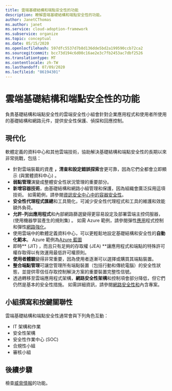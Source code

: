 ```yaml
---
title: 雲端基礎結構和端點安全性的功能
description: 瞭解雲端基礎結構和端點安全性的功能。
author: JanetCThomas
ms.author: janet
ms.service: cloud-adoption-framework
ms.subservice: organize
ms.topic: conceptual
ms.date: 05/15/2020
ms.openlocfilehash: 597dfc5537d7b8d136dde5bd2a199590ccb72ca2
ms.sourcegitcommit: bcc73d194c6d00c16ae2e3c7fb2453ac7dbf2526
ms.translationtype: MT
ms.contentlocale: zh-TW
ms.lasthandoff: 07/09/2020
ms.locfileid: "86194301"
---
```

# <a name="function-of-cloud-infrastructure-and-endpoint-security"></a>雲端基礎結構和端點安全性的功能

負責基礎結構和端點安全性的雲端安全性小組會針對企業應用程式和使用者所使用的基礎結構和網路元件，提供安全性保護、偵探和回應控制。

## <a name="modernization"></a>現代化

軟體定義的資料中心和其他雲端技術，協助解決基礎結構和端點安全性的長期以來非常挑戰，包括：

- 針對雲端裝載的資產 **，清查和設定錯誤探索**會更可靠，因為它們全都會立即顯示 (與實體資料中心) 。
- **弱點管理**演變成整體安全性狀況管理的重要部分。
- **新增容器技術**，由基礎結構和網路小組管理和保護，因為組織會廣泛採用這項技術。 如需範例，請參閱[資訊安全中心中的容器安全性](https://docs.microsoft.com/azure/security-center/container-security)。
- **安全性代理程式匯總**和工具簡化，可減少安全性代理程式和工具的維護和效能額外負荷。
- **允許-列出應用程式**和內部網路篩選變得更容易設定及部署雲端主控伺服器， (使用機器學習產生的規則集) 。 如需 Azure 範例，請參閱彈性[應用](https://docs.microsoft.com/azure/security-center/security-center-adaptive-application)程式控制和彈性[網路強化](https://docs.microsoft.com/azure/security-center/security-center-adaptive-network-hardening)。
- 使用雲端中的軟體定義資料中心，可以更輕鬆地設定基礎結構和安全性的**自動化範本**。 Azure 範例為[Azure 藍圖](https://docs.microsoft.com/azure/governance/blueprints/overview)
- 即時** (JIT) ，而且只有足夠的存取權 (JEA) **讓應用程式和端點的特殊許可權存取得以有效運用最低許可權原則。
- **使用者體驗**變得非常重要，因為使用者逐漸可以選擇或購買其端點裝置。
- **整合端點管理**可讓您管理所有端點裝置（包括行動和傳統電腦）的安全性狀態，並提供零信任存取控制解決方案的重要裝置完整性信號。
- 透過轉移至雲端應用程式架構，**網路安全性架構**和控制項會部分降低，但它們仍然是基本的安全性措施。 如需詳細資訊，請參閱[網路安全性和](https://docs.microsoft.com/azure/architecture/framework/security/network-security-containment)內含專案。

## <a name="team-composition-and-key-relationships"></a>小組撰寫和按鍵關聯性

雲端基礎結構和端點安全性通常會與下列角色互動：

- IT 架構和作業
- 安全性架構
- 安全性作業中心 (SOC)
- 合規性小組
- 審核小組

## <a name="next-steps"></a>後續步驟

檢查[威脅情報](./cloud-security-threat-intelligence.md)的功能。
